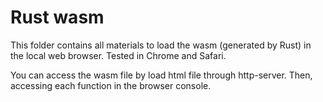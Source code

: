 # Rust wasm
This folder contains all materials to load the wasm (generated by Rust) in the local web browser. Tested in Chrome and Safari. 

You can access the wasm file by load html file through http-server. Then, accessing each function in the browser console.